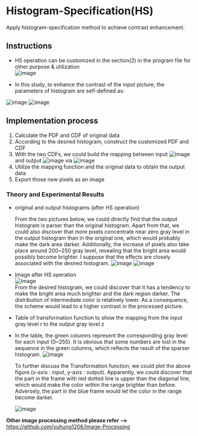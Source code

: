 # Histogram-Specification(HS)
Apply histogram-specification method to achieve contrast enhancement.

  
## Instructions  
 - HS operation can be customized in the section(2) in the program file for other purpose & utilization  
 ![image](https://user-images.githubusercontent.com/78803926/132471498-30b5fc6b-30ee-4e86-a455-93bfa1d639c3.png)
  
 - In this study,
to enhance the contrast of the input picture, the parameters of histogram are self-defined as:  

![image](https://user-images.githubusercontent.com/78803926/132358896-2edc356d-14fa-4cd3-8771-e8e9e59e3d62.png)
![image](https://user-images.githubusercontent.com/78803926/132361517-4690261a-a038-40ed-9d2a-448efe7f7316.png)
  
  

## Implementation process
  1. Calculate the PDF and CDF of original data
  2. According to the desired histogram, construct the customized PDF and CDF
  3. With the two CDFs, we could build the mapping between input ![image](https://user-images.githubusercontent.com/78803926/132360354-eff12a65-9838-4501-bb6b-2c899f845758.png) and output ![image](https://user-images.githubusercontent.com/78803926/132360394-9fcc451b-0597-4e98-a0bb-eba947fc59d6.png) via ![image](https://user-images.githubusercontent.com/78803926/132360467-7a482538-de74-4055-85a9-229f79da84f2.png)
  4. Utilize the mapping function and the original data to obtain the output data
  5. Export those new pixels as an image


### Theory and Experimental Results
- original and output histograms (after HS operation)  

  From the two pictures below, we could directly find that the output histogram is parser than the original histogram. Apart from   that, we could also discover that more pixels concentrate near zero gray level in the output histogram than in the original one, which would probably make the dark area darker. Additionally, the increase of pixels also take place around 200~250 gray level, revealing that the bright area would possibly become brighter. I suppose that the effects are closely associated with the desired histogram.
  ![image](https://user-images.githubusercontent.com/78803926/132361149-bcdd02a9-0359-4bdd-9cd2-7180b2f697d4.png)
  ![image](https://user-images.githubusercontent.com/78803926/132361250-b4c5f15c-babe-4ff6-bf36-5d0b0eb540a6.png)
  
  
- Image after HS operation  
  ![image](https://user-images.githubusercontent.com/78803926/132365226-cf7f56fd-c3c6-41b3-a50f-0aa6fbac6be1.png)  
  From the desired histogram, we could discover that it has a tendency to make the bright area much brighter and the dark region darker. The distribution of intermediate color is relatively lower. As a consequence, the scheme would lead to a higher contrast in the processed picture.
  
- Table of transformation function to show the mapping from the input gray level r to the output gray level z  
- In the table, the green columns represent the corresponding gray level for each input (0~255). It is obvious that some numbers are lost in the sequence in the green columns, which reflects the result of the sparser histogram. 
  ![image](https://user-images.githubusercontent.com/78803926/132365547-68e0f63c-b9ea-4cc1-aee6-9d37017683c5.png)  
   
  To further discuss the Transformation function, we could plot the above figure.(x-axis : input, y-axis : output). Apparently, we could discover that the part in the frame with red dotted line is upper than the diagonal line, which would make the color within the range brighter than before. Adversely, the part in the blue frame would let the color in the range become darker.  
  
  ![image](https://user-images.githubusercontent.com/78803926/132365759-af0214fd-554c-4ba4-a0da-23f1c4b33446.png)
  
 **Other image processing method please refer -->** https://github.com/yuhung1206/Image-Processing
